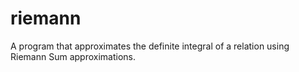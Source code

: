 # riemann
 A program that approximates the definite integral of a relation using Riemann Sum approximations.
